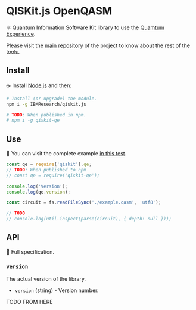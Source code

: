 # QISKit.js OpenQASM

:atom_symbol: Quantum Information Software Kit library to use the [Quamtum Experience](https://quantumexperience.ng.bluemix.net).

Please visit the [main repository](https://github.ibm.com/IBMResearch/qiskit.js) of the project to know about the rest of the tools.

## Install

:coffee: Install [Node.js](https://nodejs.org/download) and then:

```sh
# Install (or upgrade) the module.
npm i -g IBMResearch/qiskit.js

# TODO: When published in npm.
# npm i -g qiskit-qe
```

## Use

:pencil: You can visit the complete example [in this test](./test/functional/index.js).

```js
const qe = require('qiskit').qe;
// TODO: When published to npm
// const qe = require('qiskit-qe');

console.log('Version');
console.log(qe.version);

const circuit = fs.readFileSync('./example.qasm', 'utf8');

// TODO
// console.log(util.inspect(parse(circuit), { depth: null }));
```

## API

:eyes: Full specification.

### `version`

The actual version of the library.

- `version` (string) - Version number.

TODO FROM HERE
